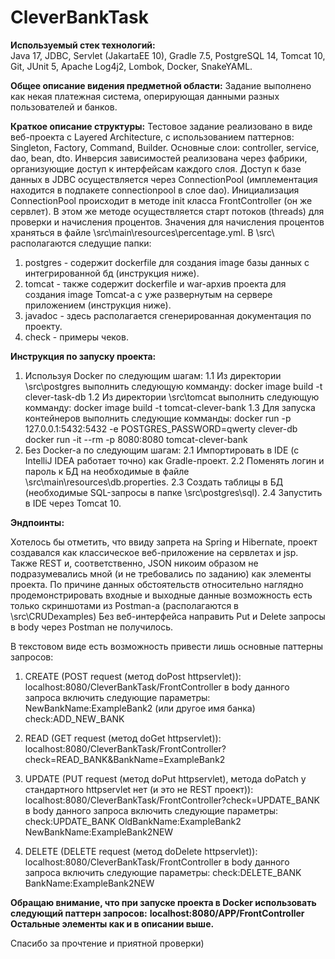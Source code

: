 # CleverBankTask
**Используемый стек технологий:**  
Java 17, JDBC, Servlet (JakartaEE 10), Gradle 7.5, PostgreSQL 14, Tomcat 10, Git, JUnit 5, Apache Log4j2, Lombok, Docker, SnakeYAML.

**Общее описание видения предметной области:**
Задание выполнено как некая платежная система, оперирующая данными разных пользователей и банков.

**Краткое описание структуры:**
Тестовое задание реализовано в виде веб-проекта c Layered Architecture, с использованием паттернов: Singleton, Factory, Command, Builder.
Основные слои: controller, service, dao, bean, dto.
Инверсия зависимостей реализована через фабрики, организующие доступ к интерфейсам каждого слоя.
Доступ к базе данных в JDBC осуществляется через ConnectionPool (имплементация находится в подпакете connectionpool в слое dao).
Инициализация ConnectionPool происходит в методе init класса FrontController (он же сервлет).
В этом же методе осуществляется старт потоков (threads) для проверки и начисления процентов.
Значения для начисления процентов храняться в файле \src\main\resources\percentage.yml.
В \src\ располагаются следущие папки:
1. postgres - содержит dockerfile для создания image базы данных с интегрированной бд (инструкция ниже).
2. tomcat - также содержит dockerfile и war-архив проекта для создания image Tomcat-a с уже развернутым на сервере приложением (инструкция ниже).
3. javadoc - здесь располагается сгенерированная документация по проекту.
4. check - примеры чеков.

**Инструкция по запуску проекта:** 
1. Используя Docker по следующим шагам:
1.1 Из директории \src\postgres выполнить следующую комманду:
docker image build -t clever-task-db
1.2 Из директории \src\tomcat выполнить следующую комманду:
docker image build -t tomcat-clever-bank
1.3 Для запуска контейнеров выполнить следующие комманды:
docker run -p 127.0.0.1:5432:5432 -e POSTGRES_PASSWORD=qwerty clever-db
docker run -it --rm -p 8080:8080 tomcat-clever-bank
2. Без Docker-a по следующим шагам:
2.1 Импортировать в IDE (c IntelliJ IDEA работает точно) как Gradle-проект.
2.2 Поменять логин и пароль к БД на необходимые в файле \src\main\resources\db.properties.
2.3 Создать таблицы в БД (необходимые SQL-запросы в папке \src\postgres\sql).
2.4 Запустить в IDE через Tomcat 10.
   
**Эндпоинты:**

Хотелось бы отметить, что ввиду запрета на Spring и Hibernate, проект создавался как классическое веб-приложение на сервлетах и jsp. 
Также REST и, соответственно, JSON никоим образом не подразумевались мной (и не требовались по заданию) как элементы проекта.
По причине данных обстоятельств относительно наглядно продемонстрировать входные и выходные данные возможность есть только скриншотами из Postman-a
(располагаются в \src\CRUDexamples)
Без веб-интерфейса направить Put и Delete запросы в body через Postman не получилось.

В текстовом виде есть возможность привести лишь основные паттерны запросов:
1. CREATE (POST request (метод doPost httpservlet)):
localhost:8080/CleverBankTask/FrontController 
в body данного запроса включить следующие параметры:
NewBankName:ExampleBank2 (или другое имя банка)
check:ADD_NEW_BANK

2. READ (GET request (метод doGet httpservlet)):
localhost:8080/CleverBankTask/FrontController?check=READ_BANK&BankName=ExampleBank2

3. UPDATE (PUT request (метод doPut httpservlet), метода doPatch у стандартного httpservlet нет (и это не REST проект)):
localhost:8080/CleverBankTask/FrontController?check=UPDATE_BANK
в body данного запроса включить следующие параметры:
check:UPDATE_BANK
OldBankName:ExampleBank2
NewBankName:ExampleBank2NEW

4. DELETE (DELETE request (метод doDelete httpservlet)):
localhost:8080/CleverBankTask/FrontController
в body данного запроса включить следующие параметры:
check:DELETE_BANK
BankName:ExampleBank2NEW

**Обращаю внимание, что при запуске проекта в Docker использовать следующий паттерн запросов:**
**localhost:8080/APP/FrontController**
**Остальные элементы как и в описании выше.**

Спасибо за прочтение и приятной проверки)
